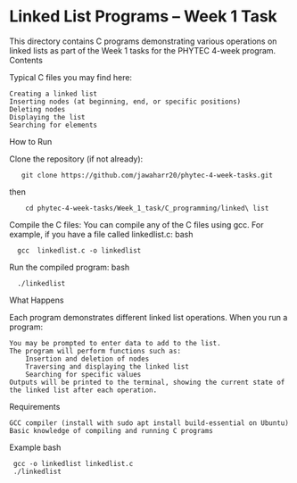 # Linked List Programs – Week 1 Task


This directory contains C programs demonstrating various operations on linked lists as part of the Week 1 tasks for the PHYTEC 4-week program.
Contents

Typical C files you may find here:

    Creating a linked list
    Inserting nodes (at beginning, end, or specific positions)
    Deleting nodes
    Displaying the list
    Searching for elements

How to Run

  Clone the repository (if not already):
    
    
       git clone https://github.com/jawaharr20/phytec-4-week-tasks.git
       
then
       
        cd phytec-4-week-tasks/Week_1_task/C_programming/linked\ list

Compile the C files: You can compile any of the C files using gcc. For example, if you have a file called linkedlist.c:
bash

      gcc  linkedlist.c -o linkedlist

Run the compiled program:
bash

      ./linkedlist

What Happens

Each program demonstrates different linked list operations. When you run a program:

    You may be prompted to enter data to add to the list.
    The program will perform functions such as:
        Insertion and deletion of nodes
        Traversing and displaying the linked list
        Searching for specific values
    Outputs will be printed to the terminal, showing the current state of the linked list after each operation.

Requirements

    GCC compiler (install with sudo apt install build-essential on Ubuntu)
    Basic knowledge of compiling and running C programs

Example
bash

     gcc -o linkedlist linkedlist.c
     ./linkedlist
